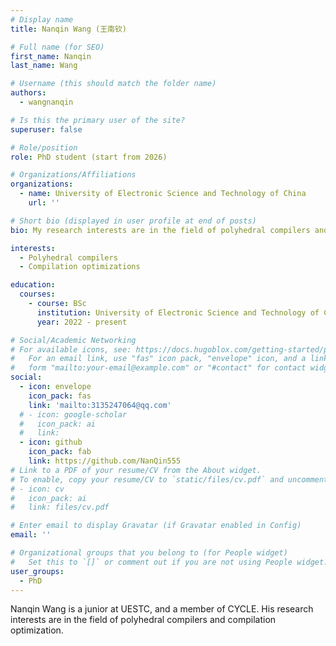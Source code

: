 ```yaml
---
# Display name
title: Nanqin Wang (王南钦)

# Full name (for SEO)
first_name: Nanqin
last_name: Wang

# Username (this should match the folder name)
authors:
  - wangnanqin

# Is this the primary user of the site?
superuser: false

# Role/position
role: PhD student (start from 2026)

# Organizations/Affiliations
organizations:
  - name: University of Electronic Science and Technology of China
    url: ''

# Short bio (displayed in user profile at end of posts)
bio: My research interests are in the field of polyhedral compilers and compilation optimization.

interests:
  - Polyhedral compilers
  - Compilation optimizations

education:
  courses:
    - course: BSc
      institution: University of Electronic Science and Technology of China
      year: 2022 - present

# Social/Academic Networking
# For available icons, see: https://docs.hugoblox.com/getting-started/page-builder/#icons
#   For an email link, use "fas" icon pack, "envelope" icon, and a link in the
#   form "mailto:your-email@example.com" or "#contact" for contact widget.
social:
  - icon: envelope
    icon_pack: fas
    link: 'mailto:3135247064@qq.com'
  # - icon: google-scholar
  #   icon_pack: ai
  #   link: 
  - icon: github
    icon_pack: fab
    link: https://github.com/NanQin555
# Link to a PDF of your resume/CV from the About widget.
# To enable, copy your resume/CV to `static/files/cv.pdf` and uncomment the lines below.
# - icon: cv
#   icon_pack: ai
#   link: files/cv.pdf

# Enter email to display Gravatar (if Gravatar enabled in Config)
email: ''

# Organizational groups that you belong to (for People widget)
#   Set this to `[]` or comment out if you are not using People widget.
user_groups:
  - PhD
---
```


Nanqin Wang is a junior at UESTC, and a member of CYCLE. His research interests are in the field of polyhedral compilers and compilation optimization.

